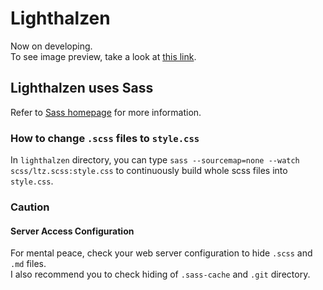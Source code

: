# Lighthalzen
Now on developing.  
To see image preview, take a look at [this link](https://cite.app.yuoa.pm/).

## Lighthalzen uses Sass
Refer to [Sass homepage](https://sass-lang.com) for more information.

### How to change `.scss` files to `style.css`
In `lighthalzen` directory, you can type `sass --sourcemap=none --watch scss/ltz.scss:style.css` to continuously build whole scss files into `style.css`.

### Caution
#### Server Access Configuration
For mental peace, check your web server configuration to hide `.scss` and `.md` files.  
I also recommend you to check hiding of `.sass-cache` and `.git` directory.  
